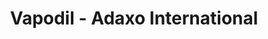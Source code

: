 ---
title: "Vapodil - Adaxo International"
url: /mundolsheim/vapodil-adaxo-international/
shop: Staubsauger
---